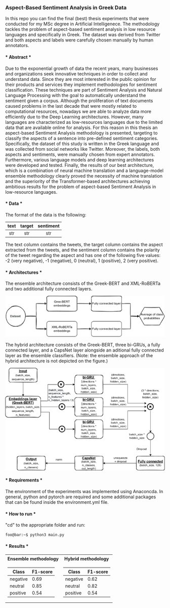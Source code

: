 ### Aspect-Based Sentiment Analysis in Greek Data

In this repo you can find the final (best) thesis experiments that were conducted for my MSc degree in Artificial Intelligenece. The methodology tackles the problem of aspect-based sentiment analysis in low resource languages and specifically in Greek. The dataset was derived from Twitter and both aspects and labels were carefully chosen manually by human annotators. 

#### * Abstract *
Due to the exponential growth of data the recent years, many businesses and organizations seek innovative techniques in order to collect and understand data. Since they are most interested in the public opinion for their products and services they implement methodologies for sentiment classification. These techniques are part of Sentiment Analysis and Natural Language Processing with the goal to automatically understand the sentiment given a corpus. Although the proliferation of text documents caused problems in the last decade that were mostly related to computational resources, nowadays we are able to analyze data more efficiently due to the Deep Learning architectures. However, many languages are characterized as low-resources languages due to the limited data that are available online for analysis. For this reason in this thesis an aspect-based Sentiment Analysis methodology is presented, targeting to classify the aspects of a sentence into pre-defined sentiment categories. Specifically, the dataset of this study is written in the Greek language and was collected from social networks like Twitter. Moreover, the labels, both aspects and sentiments, were manually chosen from expert annotators. Furthermore, various language models and deep learning architectures were developed and tested. Finally, the results of our best architecture, which is a combination of neural machine translation and a language-model ensemble methodology clearly proved the necessity of machine translation and the superiority of the Transformer-based architectures achieving ambitious results for the problem of aspect-based Sentiment Analysis in low-resource languages.

#### * Data *
The format of the data is the following:

| text | target | sentiment |
| :---: | :---: | :---: |
| str | str | str |

The text column contains the tweets, the target column contains the aspect extracted from the tweets, and the sentiment column contains the polarity of the tweet regarding the aspect and has one of the following five values: -2 (very negative), -1 (negative), 0 (neutral), 1 (positive), 2 (very positive).

#### * Architectures *

The ensemble architecture consists of the Greek-BERT and XML-RoBERTa and two additional fully connected layers.

![Ensemble architecture](Figures/ensemble.png)

The hybrid architecture consists of the Greek-BERT, three bi-GRUs, a fully connected layer, and a CapsNet layer alongside an aditional fully connected layer as the ensemble classifiers. (Note: the ensemble approach of the hybrid architecture is not depicted on the figure.)

![Hybrid architecture](Figures/hybrid.png)


#### * Requirements *
The environment of the experiments was implemented using Anaconcda. In general, python and pytorch are required and some additional packages that can be found inside the environment.yml file.

#### * How to run *

"cd" to the appropriate folder and run:
```console
foo@bar:~$ python3 main.py
```

#### * Results *

<table>
<tr><th> Ensemble methodology </th><th> Hybrid methodology </th></tr>
<tr><td>
  
| Class  | F1-score |
| ------------- | ------------- |
| negative | 0.69  |
| neutral  | 0.85  |
| positive  | 0.54  |

</td><td>

| Class  | F1-score |
| ------------- | ------------- |
| negative | 0.62  |
| neutral  | 0.82  |
| positive  | 0.54  |

</td></tr> </table>
